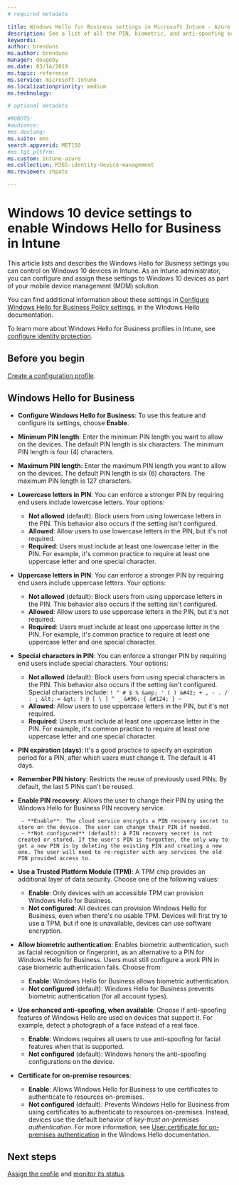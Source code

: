 ```yaml
---
# required metadata

title: Windows Hello for Business settings in Microsoft Intune - Azure | Microsoft Docs
description: See a list of all the PIN, biometric, and anti-spoofing settings in an identity protection profile to use and configure Windows Hello for Business on Windows 10 devices in Microsoft Intune.
keywords:
author: brenduns
ms.author: brenduns
manager: dougeby
ms.date: 03/14/2019
ms.topic: reference
ms.service: microsoft-intune
ms.localizationpriority: medium
ms.technology:

# optional metadata

#ROBOTS:
#audience:
#ms.devlang:
ms.suite: ems
search.appverid: MET150
#ms.tgt_pltfrm:
ms.custom: intune-azure
ms.collection: M365-identity-device-management
ms.reviewer: shpate

---
```


# Windows 10 device settings to enable Windows Hello for Business in Intune

This article lists and describes the Windows Hello for Business settings you can control on Windows 10 devices in Intune. As an Intune administrator, you can configure and assign these settings to Windows 10 devices as part of your mobile device management (MDM) solution. 

You can find additional information about these settings in [Configure Windows Hello for Business Policy settings](https://docs.microsoft.com/windows/security/identity-protection/hello-for-business/hello-cert-trust-policy-settings), in the WIndows Hello documentation.


To learn more about Windows Hello for Business profiles in Intune, see [configure identity protection](identity-protection-configure.md).

## Before you begin

[Create a configuration profile](identity-protection-configure.md#create-the-device-profile).

## Windows Hello for Business

- **Configure Windows Hello for Business**: To use this feature and configure its settings, choose **Enable**.
- **Minimum PIN length**: Enter the minimum PIN length you want to allow on the devices. The default PIN length is six characters. The minimum PIN length is four (4) characters.
- **Maximum PIN length**: Enter the maximum PIN length you want to allow on the devices. The default PIN length is six (6) characters. The maximum PIN length is 127 characters.  
- **Lowercase letters in PIN**: You can enforce a stronger PIN by requiring end users include lowercase letters. Your options:

  - **Not allowed** (default): Block users from using lowercase letters in the PIN. This behavior also occurs if the setting isn't configured.
  - **Allowed**: Allow users to use lowercase letters in the PIN, but it's not required.
  - **Required**: Users must include at least one lowercase letter in the PIN. For example, it's common practice to require at least one uppercase letter and one special character.

- **Uppercase letters in PIN**: You can enforce a stronger PIN by requiring end users include uppercase letters. Your options:

  - **Not allowed** (default): Block users from using uppercase letters in the PIN. This behavior also occurs if the setting isn't configured.
  - **Allowed**: Allow users to use uppercase letters in the PIN, but it's not required.
  - **Required**: Users must include at least one uppercase letter in the PIN. For example, it's common practice to require at least one uppercase letter and one special character.

- **Special characters in PIN**: You can enforce a stronger PIN by requiring end users include special characters. Your options:

  - **Not allowed** (default): Block users from using special characters in the PIN. This behavior also occurs if the setting isn't configured.
    Special characters include: `! " # $ % &amp; ' ( ) &#42; + , - . / : ; &lt; = &gt; ? @ [ \ ] ^ _ &#96; { &#124; } ~`
  - **Allowed**: Allow users to use uppercase letters in the PIN, but it's not required.
  - **Required**: Users must include at least one uppercase letter in the PIN. For example, it's common practice to require at least one uppercase letter and one special character.

- **PIN expiration (days)**: It's a good practice to specify an expiration period for a PIN, after which users must change it. The default is 41 days.

- **Remember PIN history**: Restricts the reuse of previously used PINs. By default, the last 5 PINs can't be reused.  
- **Enable PIN recovery**: Allows the user to change their PIN by using the Windows Hello for Business PIN recovery service.

       - **Enable**: The cloud service encrypts a PIN recovery secret to store on the device. The user can change their PIN if needed.  
       - **Not configured** (default): A PIN recovery secret is not created or stored. If the user's PIN is forgotten, the only way to get a new PIN is by deleting the existing PIN and creating a new one. The user will need to re-register with any services the old PIN provided access to.  

- **Use a Trusted Platform Module (TPM)**: A TPM chip provides an additional layer of data security. Choose one of the following values:  
  - **Enable**: Only devices with an accessible TPM can provision Windows Hello for Business.
  - **Not configured**: All devices can provision Windows Hello for Business, even when there's no usable TPM. Devices will first try to use a TPM, but if one is unavailable, devices can use software encryption.  

- **Allow biometric authentication**: Enables biometric authentication, such as facial recognition or fingerprint, as an alternative to a PIN for Windows Hello for Business. Users must still configure a work PIN in case biometric authentication fails. Choose from:

  - **Enable**: Windows Hello for Business allows biometric authentication.
  - **Not configured** (default): Windows Hello for Business prevents biometric authentication (for all account types).

- **Use enhanced anti-spoofing, when available**: Choose if anti-spoofing features of Windows Hello are used on devices that support it. For example, detect a photograph of a face instead of a real face.

  - **Enable**: Windows requires all users to use anti-spoofing for facial features when that is supported.  
  - **Not configured** (default): Windows honors the anti-spoofing configurations on the device.

- **Certificate for on-premise resources**: 

  - **Enable**: Allows Windows Hello for Business to use certificates to authenticate to resources on-premises.
  - **Not configured** (default): Prevents Windows Hello for Business from using certificates to authenticate to resources on-premises. Instead, devices use the default behavior of *key-trust on-premises authentication*. For more information, see [User certificate for on-premises authentication](https://docs.microsoft.com/windows/security/identity-protection/hello-for-business/hello-cert-trust-policy-settings#use-certificate-for-on-premises-authentication) in the Windows Hello documentation.  
## Next steps

[Assign the profile](device-profile-assign.md) and [monitor its status](device-profile-monitor.md).
